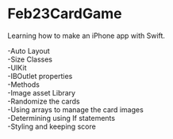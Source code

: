 # Feb23CardGame

Learning how to make an iPhone app with Swift.

-Auto Layout	
-Size Classes   
-UIKit    
-IBOutlet properties  
-Methods  
-Image asset Library  
-Randomize the cards  
-Using arrays to manage the card images   
-Determining using If statements  
-Styling and keeping score    
